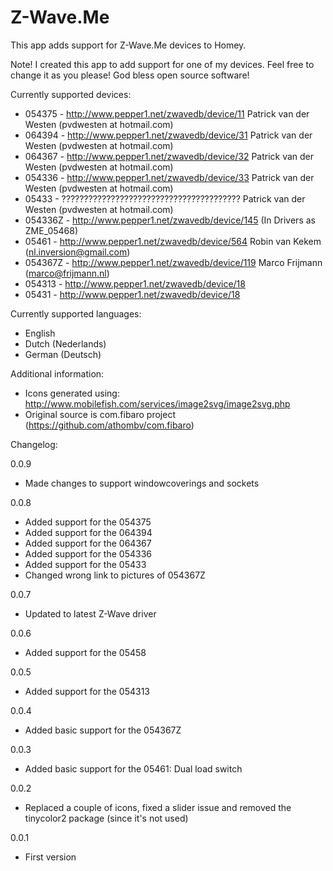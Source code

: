 ﻿# Z-Wave.Me

This app adds support for Z-Wave.Me devices to Homey.

Note! I created this app to add support for one of my devices. 
Feel free to change it as you please! God bless open source software!



Currently supported devices:
* 054375  - http://www.pepper1.net/zwavedb/device/11	Patrick van der Westen (pvdwesten at hotmail.com)
* 064394  - http://www.pepper1.net/zwavedb/device/31	Patrick van der Westen (pvdwesten at hotmail.com)
* 064367  - http://www.pepper1.net/zwavedb/device/32	Patrick van der Westen (pvdwesten at hotmail.com)
* 054336  - http://www.pepper1.net/zwavedb/device/33	Patrick van der Westen (pvdwesten at hotmail.com)
* 05433   - ????????????????????????????????????????	Patrick van der Westen (pvdwesten at hotmail.com)
* 054336Z - http://www.pepper1.net/zwavedb/device/145	(In Drivers as ZME_05468)
* 05461   -	http://www.pepper1.net/zwavedb/device/564  	Robin van Kekem (nl.inversion@gmail.com)
* 054367Z - http://www.pepper1.net/zwavedb/device/119	Marco Frijmann (marco@frijmann.nl)
* 054313  -	http://www.pepper1.net/zwavedb/device/18
* 05431   -	http://www.pepper1.net/zwavedb/device/18


Currently supported languages:
* English
* Dutch (Nederlands)
* German (Deutsch)


Additional information:
* Icons generated using: http://www.mobilefish.com/services/image2svg/image2svg.php
* Original source is com.fibaro project (https://github.com/athombv/com.fibaro)


Changelog:

0.0.9
* Made changes to support windowcoverings and sockets

0.0.8
* Added support for the 054375
* Added support for the 064394
* Added support for the 064367
* Added support for the 054336
* Added support for the 05433
* Changed wrong link to pictures of 054367Z

0.0.7
* Updated to latest Z-Wave driver

0.0.6
* Added support for the 05458

0.0.5
* Added support for the 054313

0.0.4
* Added basic support for the 054367Z

0.0.3
* Added basic support for the 05461: Dual load switch

0.0.2
* Replaced a couple of icons, fixed a slider issue and removed the tinycolor2 package (since it's not used)

0.0.1
* First version
